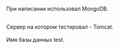 При написании использовал MongoDB.<br><br>
  
Сервер на котором тестировал - Tomcat.<br><br>
Имя базы данных test.
